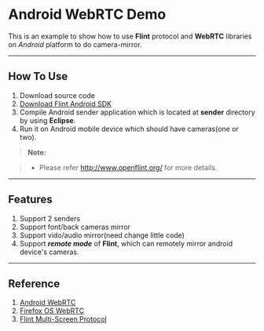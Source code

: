 Android WebRTC Demo
===================

This is an example to show how to use **Flint** protocol and **WebRTC** libraries on *Android* platform to do camera-mirror.

----------

How To Use
-------------
1. Download source code
2. [Download Flint Android SDK](https://github.com/openflint/flint-android-sender-sdk)
3. Compile Android sender application which is located at **sender** directory by using **Eclipse**.
4. Run it on Android mobile device which should have cameras(one or two).

> **Note:**

> - Please refer http://www.openflint.org/ for more details.


----------
Features
-------------

 1. Support 2 senders
 2. Support font/back cameras mirror
 3. Support vido/audio mirror(need change little code)
 4. Support  ***remote mode*** of **Flint**, which can remotely mirror android device's cameras.

----------

Reference
-------------

 1. [Android WebRTC](http://www.webrtc.org/native-code/android)
 2. [Firefox OS WebRTC](https://developer.mozilla.org/en-US/docs/Web/Guide/API/WebRTC)
 3. [Flint Multi-Screen Protocol](http://www.openflint.org/)

